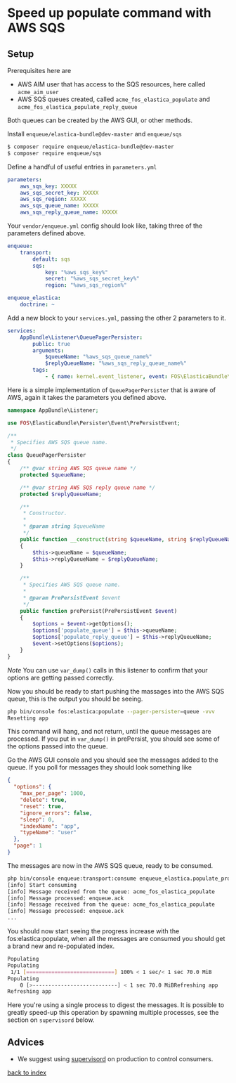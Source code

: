 Speed up populate command with AWS SQS
======================================

## Setup

Prerequisites here are
- AWS AIM user that has access to the SQS resources, here called `acme_aim_user`
- AWS SQS queues created, called `acme_fos_elastica_populate` and `acme_fos_elastica_populate_reply_queue`

Both queues can be created by the AWS GUI, or other methods.

Install `enqueue/elastica-bundle@dev-master` and `enqueue/sqs`

```bash
$ composer require enqueue/elastica-bundle@dev-master
$ composer require enqueue/sqs
```

Define a handful of useful entries in `parameters.yml`

```yaml
parameters:
    aws_sqs_key: XXXXX
    aws_sqs_secret_key: XXXXX
    aws_sqs_region: XXXXX
    aws_sqs_queue_name: XXXXX
    aws_sqs_reply_queue_name: XXXXX
```

Your `vendor/enqueue.yml` config should look like, taking three of the parameters defined above.

```yaml
enqueue:
    transport:
        default: sqs
        sqs:
            key: "%aws_sqs_key%"
            secret: "%aws_sqs_secret_key%"
            region: "%aws_sqs_region%"

enqueue_elastica:
    doctrine: ~
```

Add a new block to your `services.yml`, passing the other 2 parameters to it.

```yaml
services:
    AppBundle\Listener\QueuePagerPersister:
        public: true
        arguments:
            $queueName: "%aws_sqs_queue_name%"
            $replyQueueName: "%aws_sqs_reply_queue_name%"
        tags:
            - { name: kernel.event_listener, event: FOS\ElasticaBundle\Persister\Event\PrePersistEvent, method: prePersist }
```

Here is a simple implementation of `QueuePagerPersister` that is aware of AWS, again it takes the parameters you defined above.

```php
namespace AppBundle\Listener;

use FOS\ElasticaBundle\Persister\Event\PrePersistEvent;

/**
 * Specifies AWS SQS queue name.
 */
class QueuePagerPersister
{
    /** @var string AWS SQS queue name */
    protected $queueName;

    /** @var string AWS SQS reply queue name */
    protected $replyQueueName;

    /**
     * Constructor.
     *
     * @param string $queueName
     */
    public function __construct(string $queueName, string $replyQueueName)
    {
        $this->queueName = $queueName;
        $this->replyQueueName = $replyQueueName;
    }

    /**
     * Specifies AWS SQS queue name.
     *
     * @param PrePersistEvent $event
     */
    public function prePersist(PrePersistEvent $event)
    {
        $options = $event->getOptions();
        $options['populate_queue'] = $this->queueName;
        $options['populate_reply_queue'] = $this->replyQueueName;
        $event->setOptions($options);
    }
}
```

*Note* You can use `var_dump()` calls in this listener to confirm that your options are getting passed correctly.

Now you should be ready to start pushing the massages into the AWS SQS queue, this is the output you should be seeing.

```bash
php bin/console fos:elastica:populate --pager-persister=queue -vvv
Resetting app
```

This command will hang, and not return, until the queue messages are processed.
If you put in `var_dump()` in prePersist, you should see some of the options passed into the queue.

Go the AWS GUI console and you should see the messages added to the queue. If you poll for messages they should look something like

```json
{
  "options": {
    "max_per_page": 1000,
    "delete": true,
    "reset": true,
    "ignore_errors": false,
    "sleep": 0,
    "indexName": "app",
    "typeName": "user"
  },
  "page": 1
}
```

The messages are now in the AWS SQS queue, ready to be consumed.

```bash
php bin/console enqueue:transport:consume enqueue_elastica.populate_processor --queue=acme_fos_elastica_populate -vv
[info] Start consuming
[info] Message received from the queue: acme_fos_elastica_populate
[info] Message processed: enqueue.ack
[info] Message received from the queue: acme_fos_elastica_populate
[info] Message processed: enqueue.ack
...
```

You should now start seeing the progress increase with the fos:elastica:populate, when all the messages are consumed you should get a brand new and re-populated index.

```bash
Populating
Populating
 1/1 [============================] 100% < 1 sec/< 1 sec 70.0 MiB
Populating
    0 [>---------------------------] < 1 sec 70.0 MiBRefreshing app
Refreshing app
```

Here you're using a single process to digest the messages. It is possible to greatly speed-up this operation by spawning multiple processes, see the section on `supervisord` below.

## Advices

* We suggest using [supervisord](https://github.com/php-enqueue/enqueue-dev/blob/master/docs/bundle/production_settings.md) on production to control consumers.

[back to index](../index.md)
